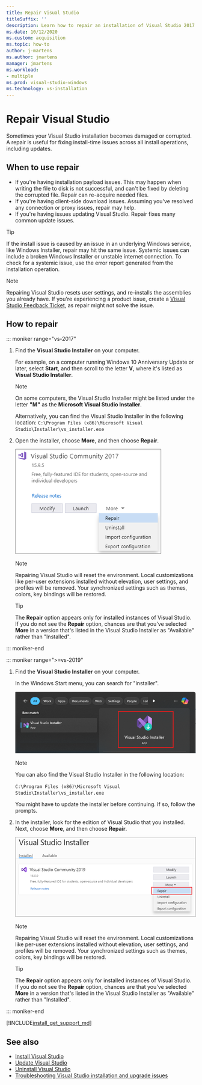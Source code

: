 ```yaml
---
title: Repair Visual Studio
titleSuffix: ''
description: Learn how to repair an installation of Visual Studio 2017
ms.date: 10/12/2020
ms.custom: acquisition
ms.topic: how-to
author: j-martens
ms.author: jmartens
manager: jmartens
ms.workload:
- multiple
ms.prod: visual-studio-windows
ms.technology: vs-installation
---
```


# Repair Visual Studio

Sometimes your Visual Studio installation becomes damaged or corrupted. A repair is useful for fixing install-time issues across all install operations, including updates.

## When to use repair
* If you're having installation payload issues. This may happen when writing the file to disk is not successful, and can't be fixed by deleting the corrupted file. Repair can re-acquire needed files. 
* If you're having client-side download issues. Assuming you've resolved any connection or proxy issues, repair may help. 
* If you're having issues updating Visual Studio. Repair fixes many common update issues. 

> [!TIP] 
> If the install issue is caused by an issue in an underlying Windows service, like Windows Installer, repair may hit the same issue. Systemic issues can include a broken Windows Installer or unstable internet connection. To check for a systemic issue, use the error report generated from the installation operation.

> [!NOTE] 
> Repairing Visual Studio resets user settings, and re-installs the assemblies you already have. If you're experiencing a product issue, create a [Visual Studio Feedback Ticket](https://aka.ms/feedback/suggest?space=8), as repair might not solve the issue.

## How to repair
::: moniker range="vs-2017"

1. Find the **Visual Studio Installer** on your computer.

     For example, on a computer running Windows 10 Anniversary Update or later, select **Start**, and then scroll to the letter **V**, where it's listed as **Visual Studio Installer**.

   > [!NOTE]
   > On some computers, the Visual Studio Installer might be listed under the letter **"M"** as the **Microsoft Visual Studio Installer**.
   >
   > Alternatively, you can find the Visual Studio Installer in the following location:
   >`C:\Program Files (x86)\Microsoft Visual Studio\Installer\vs_installer.exe`

1. Open the installer, choose **More**, and then choose **Repair**.

    ![Repair Visual Studio from the Visual Studio Installer](media/repair-visual-studio.png "Repair Visual Studio from the Visual Studio Installer")

   > [!NOTE]
   > Repairing Visual Studio will reset the environment. Local customizations like per-user extensions installed without elevation, user settings, and profiles will be removed. Your synchronized settings such as themes, colors, key bindings will be restored.
   >

   > [!TIP]
   > The **Repair** option appears only for installed instances of Visual Studio. If you do not see the **Repair** option, chances are that you've selected **More** in a version that's listed in the Visual Studio Installer as "Available" rather than "Installed".

::: moniker-end

::: moniker range=">=vs-2019"

1. Find the **Visual Studio Installer** on your computer.

     In the Windows Start menu, you can search for "installer".

     ![Visual Studio Installer](media/vs-2019/visual-studio-installer.png "Search for the Visual Studio Installer")

     > [!NOTE]
     > You can also find the Visual Studio Installer in the following location:
     >
     > `C:\Program Files (x86)\Microsoft Visual Studio\Installer\vs_installer.exe`

    You might have to update the installer before continuing. If so, follow the prompts.

1. In the installer, look for the edition of Visual Studio that you installed. Next, choose **More**, and then choose **Repair**.

     ![Repair Visual Studio 2019](media/vs-2019/vs-installer-repair.png "Repair Visual Studio 2019")

   > [!NOTE]
   > Repairing Visual Studio will reset the environment. Local customizations like per-user extensions installed without elevation, user settings, and profiles will be removed. Your synchronized settings such as themes, colors, key bindings will be restored.
   >

   > [!TIP]
   > The **Repair** option appears only for installed instances of Visual Studio. If you do not see the **Repair** option, chances are that you've selected **More** in a version that's listed in the Visual Studio Installer as "Available" rather than "Installed".

::: moniker-end

[!INCLUDE[install_get_support_md](includes/install_get_support_md.md)]

## See also

* [Install Visual Studio](install-visual-studio.md)
* [Update Visual Studio](update-visual-studio.md)
* [Uninstall Visual Studio](uninstall-visual-studio.md)
* [Troubleshooting Visual Studio installation and upgrade issues](troubleshooting-installation-issues.md)
